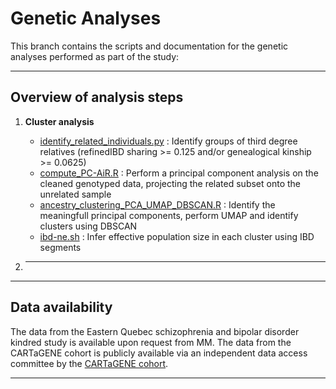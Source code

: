 # Genetic Analyses

This branch contains the scripts and documentation for the genetic analyses performed as part of the study:  

---

## Overview of analysis steps

1. **Cluster analysis**
   - [identify_related_individuals.py](identify_related_individuals.py) : Identify groups of third degree relatives (refinedIBD sharing >= 0.125 and/or genealogical kinship >= 0.0625)
   - [compute_PC-AiR.R](compute_PC-AiR.R) : Perform a principal component analysis on the cleaned genotyped data, projecting the related subset onto the unrelated sample
   - [ancestry_clustering_PCA_UMAP_DBSCAN.R](ancestry_clustering_PCA_UMAP_DBSCAN.R) : Identify the meaningfull principal components, perform UMAP and identify clusters using DBSCAN
   - [ibd-ne.sh](ibd-ne.sh) : Infer effective population size in each cluster using IBD segments
  
3. ****


---

## Data availability

The data from the Eastern Quebec schizophrenia and bipolar disorder kindred study is available upon request from MM. The data from the CARTaGENE cohort is publicly available via an independent data access committee by the [CARTaGENE cohort](https://cartagene.qc.ca/en/researchers/access-request.html). 

---
